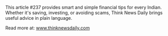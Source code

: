 This article #237 provides smart and simple financial tips for every Indian. Whether it's saving, investing, or avoiding scams, Think News Daily brings useful advice in plain language.

Read more at: www.thinknewsdaily.com